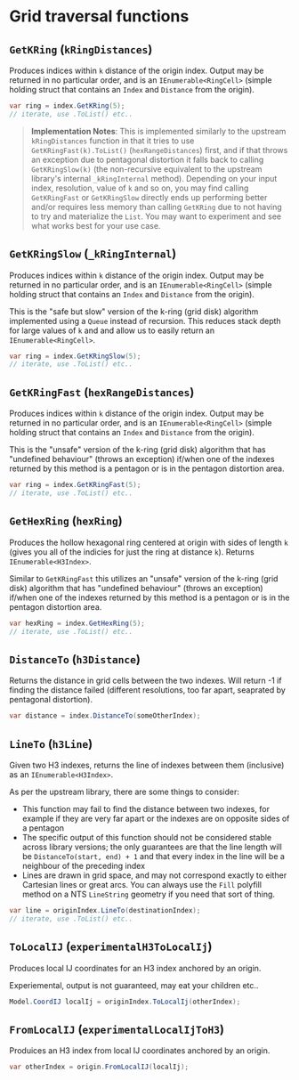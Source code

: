 # Grid traversal functions

## `GetKRing` (`kRingDistances`)
Produces indices within `k` distance of the origin index.  Output may be returned in no particular order, and is an `IEnumerable<RingCell>` (simple holding struct that contains an `Index` and `Distance` from the origin).

```cs
var ring = index.GetKRing(5);
// iterate, use .ToList() etc..
```

> **Implementation Notes**: This is implemented similarly to the upstream `kRingDistances` function in that it tries to use `GetKRingFast(k).ToList()` (`hexRangeDistances`) first, and if that throws an exception due to pentagonal distortion it falls back to calling `GetKRingSlow(k)` (the non-recursive equivalent to the upstream library's internal `_kRingInternal` method).  Depending on your input index, resolution, value of `k` and so on, you may find calling `GetKRingFast` or `GetKRingSlow` directly ends up performing better and/or requires less memory than calling `GetKRing` due to not having to try and materialize the `List`.  You may want to experiment and see what works best for your use case.

## `GetKRingSlow` (`_kRingInternal`)
Produces indices within `k` distance of the origin index.  Output may be returned in no particular order, and is an `IEnumerable<RingCell>` (simple holding struct that contains an `Index` and `Distance` from the origin).

This is the "safe but slow" version of the k-ring (grid disk) algorithm implemented using a `Queue` instead of recursion.  This reduces stack depth for large values of `k` and and allow us to easily return an `IEnumerable<RingCell>`.

```cs
var ring = index.GetKRingSlow(5);
// iterate, use .ToList() etc..
```

## `GetKRingFast` (`hexRangeDistances`)
Produces indices within `k` distance of the origin index.  Output may be returned in no particular order, and is an `IEnumerable<RingCell>` (simple holding struct that contains an `Index` and `Distance` from the origin).

This is the "unsafe" version of the k-ring (grid disk) algorithm that has "undefined behaviour" (throws an exception) if/when one of the indexes returned by this method is a pentagon or is in the pentagon distortion area.

```cs
var ring = index.GetKRingFast(5);
// iterate, use .ToList() etc..
```

## `GetHexRing` (`hexRing`)
Produces the hollow hexagonal ring centered at origin with sides of length `k` (gives you all of the indicies for just the ring at distance `k`).  Returns `IEnumerable<H3Index>`.

Similar to `GetKRingFast` this utilizes an "unsafe" version of the k-ring (grid disk) algorithm that has "undefined behaviour" (throws an exception) if/when one of the indexes returned by this method is a pentagon or is in the pentagon distortion area.

```cs
var hexRing = index.GetHexRing(5);
// iterate, use .ToList() etc..
```

## `DistanceTo` (`h3Distance`)
Returns the distance in grid cells between the two indexes.  Will return -1 if finding the distance failed (different resolutions, too far apart, seaprated by pentagonal distortion).

```cs
var distance = index.DistanceTo(someOtherIndex);
```

## `LineTo` (`h3Line`)
Given two H3 indexes, returns the line of indexes between them (inclusive) as an `IEnumerable<H3Index>`.

As per the upstream library, there are some things to consider:

  * This function may fail to find the distance between two indexes, for example if they are very far apart or the indexes are on opposite sides of a pentagon
  * The specific output of this function should not be considered stable across library versions; the only guarantees are that the line length will be `DistanceTo(start, end) + 1` and that every index in the line will be a neighbour of the preceding index
  * Lines are drawn in grid space, and may not correspond exactly to either Cartesian lines or great arcs.  You can always use the `Fill` polyfill method on a NTS `LineString` geometry if you need that sort of thing.

```cs
var line = originIndex.LineTo(destinationIndex);
// iterate, use .ToList() etc..
```

## `ToLocalIJ` (`experimentalH3ToLocalIj`)
Produces local IJ coordinates for an H3 index anchored by an origin.

Experiemental, output is not guaranteed, may eat your children etc..

```cs
Model.CoordIJ localIj = originIndex.ToLocalIj(otherIndex);
```

## `FromLocalIJ` (`experimentalLocalIjToH3`)
Produices an H3 index from local IJ coordinates anchored by an origin.

```cs
var otherIndex = origin.FromLocalIJ(localIj);
```
